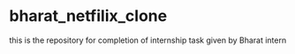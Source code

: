 # bharat_netfilix_clone
this is the repository for completion of internship task given by Bharat intern

